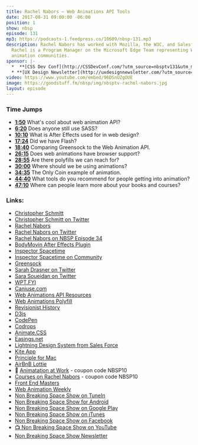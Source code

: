 ```yaml
---
title: Rachel Nabors — Web Animations API Tools
date: 2017-08-31 09:00:00 -06:00
position: 1
show: nbsp
episode: 131
mp3: https://podcasts-1.feedpress.co/10609/nbsp-131.mp3
description: Rachel Nabors has worked with Mozilla, the W3C, and Salesforce. Currently,
  Rachel is a Program Manager on the Microsoft Edge Team representing Web design and
  animation communities.
sponsor: |-
  *  **[CSS Dev Conf](http://CSSDevConf.com/?utm_source=nbsptv131&utm_medium=podcast&utm_campaign=cssdevconf2017)** — Conference dedicated to CSS and its super friend technologies like JavaScript, Sass, npm, and more. A limited supply of Early Bird Tickets now on sale. [Register now!](http://CSSDevConf.com/?utm_source=nbsptv131&utm_medium=podcast&utm_campaign=cssdevconf2017)
  * **[UX Design Newsletter](http://uxdesignnewsletter.com/?utm_source=nbsptv131&utm_medium=podcast&utm_campaign=uxdesignnewsletter)** — A weekly free newsletter containing a collection of tutorials, articles, and videos about front-end design and development, plus tips on how to bring better engagement to the multi-device world curated by Christopher Schmitt. [Sign up now!](http://uxdesignnewsletter.com/?utm_source=nbsptv131&utm_medium=podcast&utm_campaign=uxdesignnewsletter)
video: https://www.youtube.com/embed/96DSnUZgOUE
image: https://goodstuff.fm/nbsp/img/nbsptv-rachel-nabors.jpg
layout: episode
---
```


### Time Jumps

* **[1:50](http://goodstuff.fm/nbsp/131#t=1:50)** What's cool about web animation API?
* **[6:20](http://goodstuff.fm/nbsp/131#t=6:20)** Does anyone still use SASS?
* **[10:10](http://goodstuff.fm/nbsp/131#t=10:10)** What is After Effects used for in web design?
* **[17:24](http://goodstuff.fm/nbsp/131#t=17:24)** Did we have Flash?
* **[18:40](http://goodstuff.fm/nbsp/131#t=18:40)** Comparing Greensock to the Web Animation API.
* **[26:15](http://goodstuff.fm/nbsp/131#t=26:15)** Does web animations have browser support?
* **[28:55](http://goodstuff.fm/nbsp/131#t=28:55)** Are there polyfills we can reach for?
* **[30:00](http://goodstuff.fm/nbsp/131#t=30:00)** Where should we be using animations?
* **[34:35](http://goodstuff.fm/nbsp/131#t=34:35)** The Only Coin example of animation.
* **[44:40](http://goodstuff.fm/nbsp/131#t=44:40)** What tools do you recommend for people getting into animation?
* **[47:10](http://goodstuff.fm/nbsp/131#t=47:10)** Where can people learn more about your books and courses?


### Links:

* [Christopher Schmitt](http://Christopher.org)
* [Christopher Schmitt on Twitter](https://twitter.com/teleject)
* [Rachel Nabors](http://rachelnabors.com)
* [Rachel Nabors on Twitter](https://twitter.com/rachelnabors)
* [Rachel Nabors on NBSP Episode 34](https://goodstuff.fm/nbsp/34)
* [BodyMovin After Effects Plugin](https://github.com/bodymovin/bodymovin)
* [Inspector Spacetime](https://google.github.io/inspectorspacetime/)
* [Inspector Spacetime on Community](https://www.youtube.com/watch?v=WQAgPaJvvHU)
* [Greensock](https://greensock.com)
* [Sarah Drasner on Twitter](https://twitter.com/sarah_edo)
* [Sara Soueidan on Twitter](https://twitter.com/SaraSoueidan)
* [WPT.FYI](http://wpt.fyi)
* [Caniuse.com](http://caniuse.com)
* [Web Animations API Resources](http://rachelnabors.com/waapi)
* [Web Animations Polyfill](https://github.com/web-animations/web-animations-js)
* [Revisionist History](http://revisionisthistory.com)
* [D3js](https://d3js.org)
* [CodePen](https://codepen.io)
* [Codrops](https://tympanus.net/codrops/)
* [Animate.CSS](https://daneden.github.io/animate.css/)
* [Easings.net](http://easings.net)
* [Lightning Design System from Sales Force](https://www.lightningdesignsystem.com)
* [Kite App](https://kiteapp.co)
* [Principle for Mac](http://principleformac.com)
* [AirBnB Lottie](https://airbnb.design/lottie/)
* 📘 [Animatation at Work](https://abookapart.com/products/animation-at-work) - coupon code NBSP10
* [Courses on Rachel Nabors](http://courses.rachelnabors.com) - coupon code NBSP10
* [Front End Masters](https://frontendmasters.com)
* [Web Animation Weekly](http://webanimationweekly.com)
* [Non Breaking Space Show on TuneIn](http://tunein.com/radio/Non-Breaking-Space-Show-p885155/)
* [Non Breaking Space Show for Android](http://subscribeonandroid.com/feeds.goodstuff.fm/nbsp)
* [Non Breaking Space Show on Google Play](https://playmusic.app.goo.gl/?ibi=com.google.PlayMusic&isi=691797987&ius=googleplaymusic&link=https://play.google.com/music/m/Iw5ik6iwalo5vmda5rqyrotdney?t%3DNon_Breaking_Space_Show%26pcampaignid%3DMKT-na-all-co-pr-mu-pod-16)
* [Non Breaking Space Show on iTunes](https://itunes.apple.com/ca/podcast/non-breaking-space-show/id507162981?mt=2&ign-mpt=uo%3D4)
* [Non Breaking Space Show on Facebook](https://www.facebook.com/nbsptv)
* [📺 Non Breaking Space Show on YouTube](https://www.youtube.com/channel/UC--mqA75V3CM8hxId0l7e_g?sub_confirmation=1)
* [Non Breaking Space Show Newsletter](http://newsletter.nonbreakingspace.tv/)
